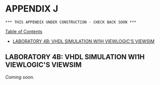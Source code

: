 # APPENDIX J

```text
*** THIS APPENDIX UNDER CONSTRUCTION - CHECK BACK SOON ***
```

[Table of Contents](https://github.com/JeffDeCola/my-masters-thesis#table-of-contents)

* [LABORATORY 4B: VHDL SIMULATION WI1H VIEWLOGIC'S VIEWSIM](https://github.com/JeffDeCola/my-masters-thesis/blob/master/appendices/appendix-j/appendix-j.md#laboratory-4b-vhdl-simulation-wi1h-viewlogics-viewsim)

## LABORATORY 4B: VHDL SIMULATION WI1H VIEWLOGIC'S VIEWSIM

_Coming soon._
